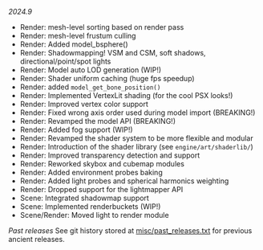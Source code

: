 *2024.9*
- Render: mesh-level sorting based on render pass
- Render: mesh-level frustum culling
- Render: Added model_bsphere()
- Render: Shadowmapping! VSM and CSM, soft shadows, directional/point/spot lights
- Render: Model auto LOD generation (WIP!)
- Render: Shader uniform caching (huge fps speedup)
- Render: added `model_get_bone_position()`
- Render: Implemented VertexLit shading (for the cool PSX looks!)
- Render: Improved vertex color support
- Render: Fixed wrong axis order used during model import (BREAKING!)
- Render: Revamped the model API (BREAKING!)
- Render: Added fog support (WIP!)
- Render: Revamped the shader system to be more flexible and modular
- Render: Introduction of the shader library (see `engine/art/shaderlib/`)
- Render: Improved transparency detection and support
- Render: Reworked skybox and cubemap modules
- Render: Added environment probes baking
- Render: Added light probes and spherical harmonics weighting
- Render: Dropped support for the lightmapper API
- Scene: Integrated shadowmap support
- Scene: Implemented renderbuckets (WIP!)
- Scene/Render: Moved light to render module

*Past releases*
See git history stored at [misc/past_releases.txt](https://github.com/zpl-zak/v4k-mirror/blob/releases/latest/misc/past_releases.txt) for previous ancient releases.

